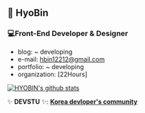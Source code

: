 ## 🌱 HyoBin

### 💻Front-End Developer & Designer
- blog: ~ developing
- e-mail: hbin12212@gmail.com
- portfolio: ~ developing
- organization: [22Hours]

[![HYOBIN's github stats](https://github-readme-stats.vercel.app/api?username=hbin12212&count_private=true&show_icons=true&theme=nightowl)](https://github.com/anuraghazra/github-readme-stats)


✨ **DEVSTU** ✨: [**Korea devloper's community**](https://devstu.co.kr)
<!--
**sg05138/sg05138** is a ✨ _special_ ✨ repository because its `README.md` (this file) appears on your GitHub profile.

-->
